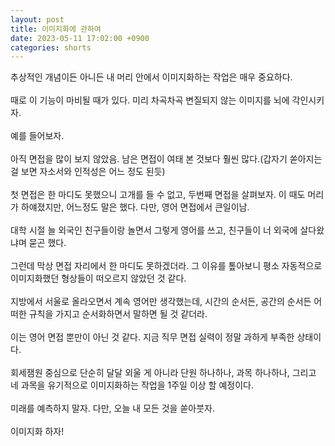 ```yaml
---
layout: post
title: 이미지화에 관하여
date: 2023-05-11 17:02:00 +0900
categories: shorts
---
```


<p>

추상적인 개념이든 아니든 내 머리 안에서 이미지화하는 작업은 매우 중요하다.
<br/><br/>
때로 이 기능이 마비될 때가 있다. 미리 차곡차곡 변질되지 않는 이미지를 뇌에 각인시키자.
<br/><br/>
예를 들어보자.
<br/><br/>
아직 면접을 많이 보지 않았음. 남은 면접이 여태 본 것보다 훨씬 많다.(갑자기 쏟아지는 걸 보면 자소서와 인적성은 어느 정도 된듯)
<br/><br/>
첫 면접은 한 마디도 못했으니 고개를 들 수 없고, 두번째 면접을 살펴보자. 이 때도 머리가 하얘졌지만, 어느정도 말은 했다. 다만, 영어 면접에서 큰일이남.
<br/><br/>
대학 시절 늘 외국인 친구들이랑 놀면서 그렇게 영어를 쓰고, 친구들이 너 외국에 살다왔냐며 묻곤 했다.
<br/><br/>
그런데 막상 면접 자리에서 한 마디도 못하겠더라. 그 이유를 톺아보니 평소 자동적으로 이미지화했던 형상들이 떠오르지 않았던 것 같다.
<br/><br/>
지방에서 서울로 올라오면서 계속 영어만 생각했는데, 시간의 순서든, 공간의 순서든 어떠한 규칙을 가지고 순서화하면서 말하면 될 것 같더라.
<br/><br/>
이는 영어 면접 뿐만이 아닌 것 같다. 지금 직무 면접 실력이 정말 과하게 부족한 상태이다.
<br/><br/>
회세잼원 중심으로 단순히 달달 외울 게 아니라 단원 하나하나, 과목 하나하나, 그리고 네 과목을 유기적으로 이미지화하는 작업을 1주일 이상 할 예정이다.
<br/><br/>
미래를 예측하지 말자. 다만, 오늘 내 모든 것을 쏟아붓자.
<br/><br/>
이미지화 하자!

</p>
